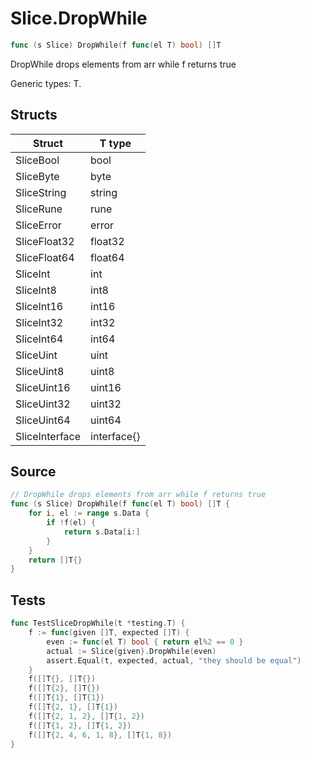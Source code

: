 # Slice.DropWhile

```go
func (s Slice) DropWhile(f func(el T) bool) []T
```

DropWhile drops elements from arr while f returns true

Generic types: T.

## Structs

| Struct | T type |
| ------ | ------ |
| SliceBool | bool |
| SliceByte | byte |
| SliceString | string |
| SliceRune | rune |
| SliceError | error |
| SliceFloat32 | float32 |
| SliceFloat64 | float64 |
| SliceInt | int |
| SliceInt8 | int8 |
| SliceInt16 | int16 |
| SliceInt32 | int32 |
| SliceInt64 | int64 |
| SliceUint | uint |
| SliceUint8 | uint8 |
| SliceUint16 | uint16 |
| SliceUint32 | uint32 |
| SliceUint64 | uint64 |
| SliceInterface | interface{} |

## Source

```go
// DropWhile drops elements from arr while f returns true
func (s Slice) DropWhile(f func(el T) bool) []T {
	for i, el := range s.Data {
		if !f(el) {
			return s.Data[i:]
		}
	}
	return []T{}
}
```

## Tests

```go
func TestSliceDropWhile(t *testing.T) {
	f := func(given []T, expected []T) {
		even := func(el T) bool { return el%2 == 0 }
		actual := Slice{given}.DropWhile(even)
		assert.Equal(t, expected, actual, "they should be equal")
	}
	f([]T{}, []T{})
	f([]T{2}, []T{})
	f([]T{1}, []T{1})
	f([]T{2, 1}, []T{1})
	f([]T{2, 1, 2}, []T{1, 2})
	f([]T{1, 2}, []T{1, 2})
	f([]T{2, 4, 6, 1, 8}, []T{1, 8})
}
```